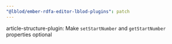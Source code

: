 ```yaml
---
"@lblod/ember-rdfa-editor-lblod-plugins": patch
---
```


article-structure-plugin: Make `setStartNumber` and `getStartNumber` properties optional
